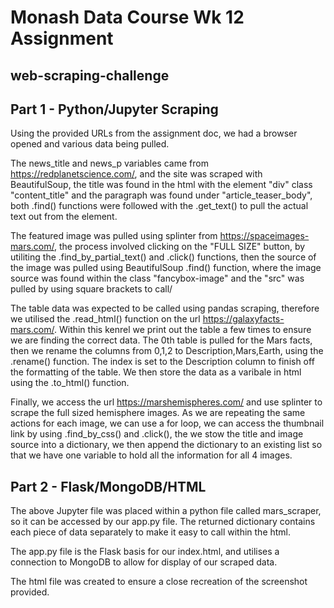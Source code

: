 # Monash Data Course Wk 12 Assignment
## web-scraping-challenge

## Part 1 - Python/Jupyter Scraping

Using the provided URLs from the assignment doc, we had a browser opened and various data being pulled.

The news_title and news_p variables came from https://redplanetscience.com/, and the site was scraped with BeautifulSoup, the title was found in the html with the element "div" class "content_title" and the paragraph was found under "article_teaser_body", both .find() functions were followed with the .get_text() to pull the actual text out from the element.

The featured image was pulled using splinter from https://spaceimages-mars.com/, the process involved clicking on the "FULL SIZE" button, by utiliting the .find_by_partial_text() and .click() functions, then the source of the image was pulled using BeautifulSoup .find() function, where the image source was found within the class "fancybox-image" and the "src" was pulled by using square brackets to call/

The table data was expected to be called using pandas scraping, therefore we utilised the .read_html() function on the url https://galaxyfacts-mars.com/. Within this kenrel we print out the table a few times to ensure we are finding the correct data. The 0th table is pulled for the Mars facts, then we rename the columns from 0,1,2 to Description,Mars,Earth, using the .rename() function. The index is set to the Description column to finish off the formatting of the table. We then store the data as a varibale in html using the .to_html() function.

Finally, we access the url https://marshemispheres.com/ and use splinter to scrape the full sized hemisphere images. As we are repeating the same actions for each image, we can use a for loop, we can access the thumbnail link by using .find_by_css() and .click(), the we stow the title and image source into a dictionary, we then append the dictionary to an existing list so that we have one variable to hold all the information for all 4 images.


## Part 2 - Flask/MongoDB/HTML
The above Jupyter file was placed within a python file called mars_scraper, so it can be accessed by our app.py file. The returned dictionary contains each piece of data separately to make it easy to call within the html.

The app.py file is the Flask basis for our index.html, and utilises a connection to MongoDB to allow for display of our scraped data.

The html file was created to ensure a close recreation of the screenshot provided.

